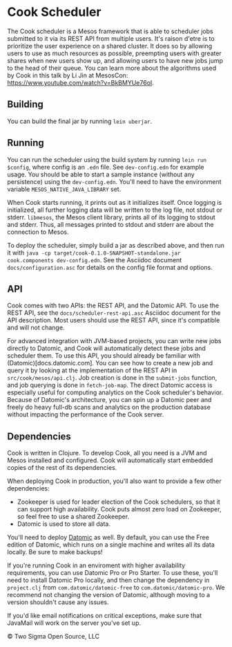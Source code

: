 # Cook Scheduler

The Cook scheduler is a Mesos framework that is able to scheduler jobs submitted to it via its REST API from multiple users.
It's raison d'etre is to prioritize the user experience on a shared cluster.
It does so by allowing users to use as much resources as possible, preempting users with greater shares when new users show up, and allowing users to have new jobs jump to the head of their queue.
You can learn more about the algorithms used by Cook in this talk by Li Jin at MesosCon: https://www.youtube.com/watch?v=BkBMYUe76oI.

## Building

You can build the final jar by running `lein uberjar`.

## Running

You can run the scheduler using the build system by running `lein run $config`, where config is an `.edn` file.
See `dev-config.edn` for example usage.
You should be able to start a sample instance (without any persistence) using the `dev-config.edn`.
You'll need to have the environment variable `MESOS_NATIVE_JAVA_LIBRARY` set.

When Cook starts running, it prints out as it initializes itself.
Once logging is initialized, all further logging data will be written to the log file, not stdout or stderr.
`libmesos`, the Mesos client library, prints all of its logging to stdout and stderr.
Thus, all messages printed to stdout and stderr are about the connection to Mesos.

To deploy the scheduler, simply build a jar as described above, and then run it with `java -cp target/cook-0.1.0-SNAPSHOT-standalone.jar cook.components dev-config.edn`.
See the Asciidoc document `docs/configuration.asc` for details on the config file format and options.

## API

Cook comes with two APIs: the REST API, and the Datomic API.
To use the REST API, see the `docs/scheduler-rest-api.asc` Asciidoc document for the API description.
Most users should use the REST API, since it's compatible and will not change.

For advanced integration with JVM-based projects, you can write new jobs directly to Datomic, and Cook will automatically detect these jobs and scheduler them.
To use this API, you should already be familiar with (Datomic)[docs.datomic.com].
You can see how to create a new job and query it by looking at the implementation of the REST API in `src/cook/mesos/api.clj`.
Job creation is done in the `submit-jobs` function, and job querying is done in `fetch-job-map`.
The direct Datomic access is especially useful for computing analytics on the Cook scheduler's behavior.
Because of Datomic's architecture, you can spin up a Datomic peer and freely do heavy full-db scans and analytics on the production database without impacting the performance of the Cook server.

## Dependencies

Cook is written in Clojure.
To develop Cook, all you need is a JVM and Mesos installed and configured.
Cook will automatically start embedded copies of the rest of its dependencies.

When deploying Cook in production, you'll also want to provide a few other dependencies:

- Zookeeper is used for leader election of the Cook schedulers, so that it can support high availability. Cook puts almost zero load on Zookeeper, so feel free to use a shared Zookeeper.
- Datomic is used to store all data.

You'll need to deploy [Datomic](http://www.datomic.com/pricing.html) as well.
By default, you can use the Free edition of Datomic, which runs on a single machine and writes all its data locally.
Be sure to make backups!

If you're running Cook in an enviroment with higher availability requirements, you can use Datomic Pro or Pro Starter.
To use these, you'll need to install Datomic Pro locally, and then change the dependency in `project.clj` from `com.datomic/datomic-free` to `com.datomic/datomic-pro`.
We recommend not changing the version of Datomic, although moving to a version shouldn't cause any issues.

If you'd like email notifications on critical exceptions, make sure that JavaMail will work on the server you've set up.

© Two Sigma Open Source, LLC

